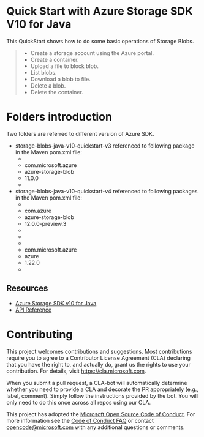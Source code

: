
# Quick Start with Azure Storage SDK V10 for Java

This QuickStart shows how to do some basic operations of Storage Blobs. 

> * Create a storage account using the Azure portal.
> * Create a container.
> * Upload a file to block blob.
> * List blobs.
> * Download a blob to file.
> * Delete a blob.
> * Delete the container.

# Folders introduction
Two folders are referred to different version of Azure SDK.
* storage-blobs-java-v10-quickstart-v3 referenced to following package in the Maven pom.xml file:
  * <dependency>
  *   <groupId>com.microsoft.azure</groupId>
  *   <artifactId>azure-storage-blob</artifactId>
  *   <version>11.0.0</version>
  * </dependency>
* storage-blobs-java-v10-quickstart-v4 referenced to following packages in the Maven pom.xml file:
  * <dependency>
  *   <groupId>com.azure</groupId>
  *   <artifactId>azure-storage-blob</artifactId>
  *   <version>12.0.0-preview.3</version>
  * </dependency>
  *  
  * <dependency>
  *   <groupId>com.microsoft.azure</groupId>
  *   <artifactId>azure</artifactId>
  *   <version>1.22.0</version>
  * </dependency>
  
## Resources
* [Azure Storage SDK v10 for Java](https://github.com/azure/azure-storage-java/tree/vNext)
* [API Reference](https://docs.microsoft.com/en-us/java/api/storage/client?view=azure-java-preview)

# Contributing

This project welcomes contributions and suggestions.  Most contributions require you to agree to a
Contributor License Agreement (CLA) declaring that you have the right to, and actually do, grant us
the rights to use your contribution. For details, visit https://cla.microsoft.com.

When you submit a pull request, a CLA-bot will automatically determine whether you need to provide
a CLA and decorate the PR appropriately (e.g., label, comment). Simply follow the instructions
provided by the bot. You will only need to do this once across all repos using our CLA.

This project has adopted the [Microsoft Open Source Code of Conduct](https://opensource.microsoft.com/codeofconduct/).
For more information see the [Code of Conduct FAQ](https://opensource.microsoft.com/codeofconduct/faq/) or
contact [opencode@microsoft.com](mailto:opencode@microsoft.com) with any additional questions or comments.
